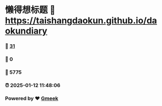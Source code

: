 # 懒得想标题 :link: https://taishangdaokun.github.io/daokundiary 
### :page_facing_up: [31](https://taishangdaokun.github.io/daokundiary/tag.html) 
### :speech_balloon: 0 
### :hibiscus: 5775 
### :alarm_clock: 2025-01-12 11:48:06 
### Powered by :heart: [Gmeek](https://github.com/Meekdai/Gmeek)
